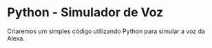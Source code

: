 # Python - Simulador de Voz
Criaremos um simples código utilizando Python para simular a voz da Alexa.

